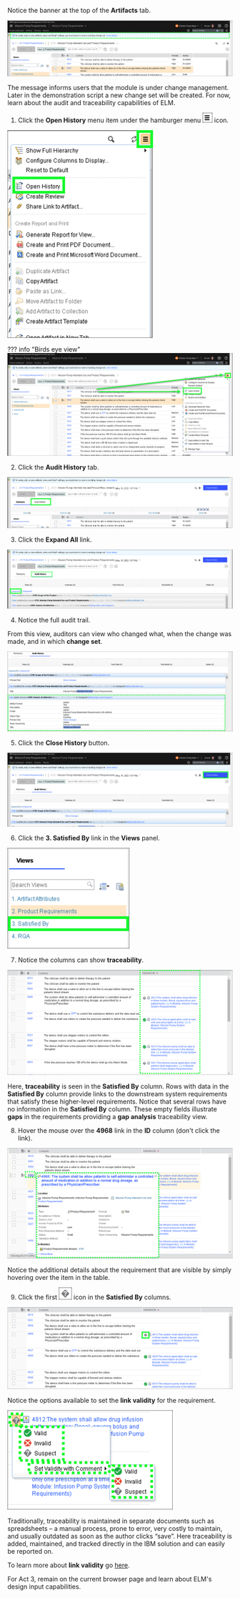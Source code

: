 Notice the banner at the top of the **Artifacts** tab.

![](_attachments/ChangeSetMessage.png)

The message informs users that the module is under change management. Later in the demonstration script a new change set will be created. For now, learn about the audit and traceability capabilities of ELM.

1. Click the **Open History** menu item under the hamburger menu ![](_attachments/hamburgerIcon.png) icon.

![](_attachments/OpenHistory.png)

??? info "Birds eye view"
    ![](_attachments/OpenHistory-BEV.png)

2. Click the **Audit History** tab.

![](_attachments/AuditHistoryTab.png)

3. Click the **Expand All** link.

![](_attachments/ExpandAll.png)

4. Notice the full audit trail.

From this view, auditors can view who changed what, when the change was made, and in which **change set**.

![](_attachments/AuditHistoryExpanded.png)

5. Click the **Close History** button.

![](_attachments/CloseHistory.png)

6. Click the **3. Satisfied By** link in the **Views** panel.

![](_attachments/Artifacts-ViewsMenu-3.png)

7. Notice the columns can show **traceability**.

![](_attachments/Artifacts-traceability.png)

Here, **traceability** is seen in the **Satisfied By** column. Rows with data in the **Satisfied By** column provide links to the downstream system requirements that satisfy these higher-level requirements. Notice that several rows have no information in the **Satisfied By** column. These empty fields illustrate **gaps** in the requirements providing a **gap analysis** traceability view.

8. Hover the mouse over the **4968** link in the **ID** column (don't click the link).

![](_attachments/Artifacts-HoverID.png)

Notice the additional details about the requirement that are visible by simply hovering over the item in the table.

9. Click the first ![](_attachments/questionIcon.png) icon in the **Satisfied By** columns.

![](_attachments/Artifacts-questionIcon.png)

Notice the options available to set the **link validity** for the requirement.

![](_attachments/Artifacts-linkValidityOptions.png)

Traditionally, traceability is maintained in separate documents such as spreadsheets – a manual process, prone to error, very costly to maintain, and usually outdated as soon as the author clicks “save”. Here traceability is added, maintained, and tracked directly in the IBM solution and can easily be reported on.

To learn more about **link validity** go <a href="https://www.ibm.com/docs/en/elm/7.0.3?topic=configurations-link-validity-in-elm" target="_blank">here</a>.

For Act 3, remain on the current browser page and learn about ELM's design input capabilities.
